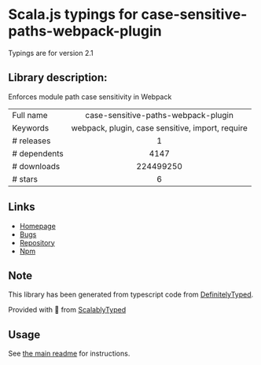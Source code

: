 
# Scala.js typings for case-sensitive-paths-webpack-plugin

Typings are for version 2.1

## Library description:
Enforces module path case sensitivity in Webpack

|                    |                 |
| ------------------ | :-------------: |
| Full name          | case-sensitive-paths-webpack-plugin |
| Keywords           | webpack, plugin, case sensitive, import, require |
| # releases         | 1 |
| # dependents       | 4147 |
| # downloads        | 224499250 |
| # stars            | 6 |

## Links
- [Homepage](https://github.com/Urthen/case-sensitive-paths-webpack-plugin#readme)
- [Bugs](https://github.com/Urthen/case-sensitive-paths-webpack-plugin/issues)
- [Repository](https://github.com/Urthen/case-sensitive-paths-webpack-plugin)
- [Npm](https://www.npmjs.com/package/case-sensitive-paths-webpack-plugin)
    


## Note
This library has been generated from typescript code from [DefinitelyTyped](https://definitelytyped.org).

Provided with :purple_heart: from [ScalablyTyped](https://github.com/oyvindberg/ScalablyTyped)

## Usage
See [the main readme](../../readme.md) for instructions.


